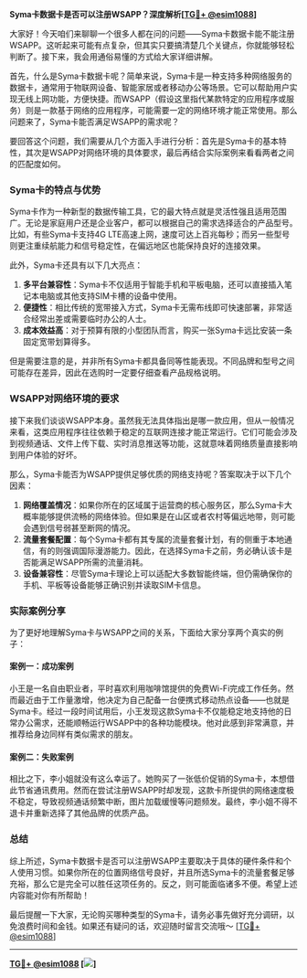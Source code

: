 **Syma卡数据卡是否可以注册WSAPP？深度解析[[TG💪+ @esim1088](https://t.me/s/esim1088)]**

大家好！今天咱们来聊聊一个很多人都在问的问题——Syma卡数据卡能不能注册WSAPP。这听起来可能有点复杂，但其实只要搞清楚几个关键点，你就能够轻松判断了。接下来，我会用通俗易懂的方式给大家详细讲解。

首先，什么是Syma卡数据卡呢？简单来说，Syma卡是一种支持多种网络服务的数据卡，通常用于物联网设备、智能家居或者移动办公等场景。它可以帮助用户实现无线上网功能，方便快捷。而WSAPP（假设这里指代某款特定的应用程序或服务）则是一款基于网络的应用程序，可能需要一定的网络环境才能正常使用。那么问题来了，Syma卡能否满足WSAPP的需求呢？

要回答这个问题，我们需要从几个方面入手进行分析：首先是Syma卡的基本特性，其次是WSAPP对网络环境的具体要求，最后再结合实际案例来看看两者之间的匹配度如何。

### Syma卡的特点与优势

Syma卡作为一种新型的数据传输工具，它的最大特点就是灵活性强且适用范围广。无论是家庭用户还是企业客户，都可以根据自己的需求选择适合的产品型号。比如，有些Syma卡支持4G LTE高速上网，速度可达上百兆每秒；而另一些型号则更注重续航能力和信号稳定性，在偏远地区也能保持良好的连接效果。

此外，Syma卡还具有以下几大亮点：

1. **多平台兼容性**：Syma卡不仅适用于智能手机和平板电脑，还可以直接插入笔记本电脑或其他支持SIM卡槽的设备中使用。
2. **便捷性**：相比传统的宽带接入方式，Syma卡无需布线即可快速部署，非常适合经常出差或需要临时办公的人士。
3. **成本效益高**：对于预算有限的小型团队而言，购买一张Syma卡远比安装一条固定宽带划算得多。

但是需要注意的是，并非所有Syma卡都具备同等性能表现。不同品牌和型号之间可能存在差异，因此在选购时一定要仔细查看产品规格说明。

### WSAPP对网络环境的要求

接下来我们谈谈WSAPP本身。虽然我无法具体指出是哪一款应用，但从一般情况来看，这类应用程序往往依赖于稳定的互联网连接才能正常运行。它们可能会涉及到视频通话、文件上传下载、实时消息推送等功能，这就意味着网络质量直接影响到用户体验的好坏。

那么，Syma卡能否为WSAPP提供足够优质的网络支持呢？答案取决于以下几个因素：

1. **网络覆盖情况**：如果你所在的区域属于运营商的核心服务区，那么Syma卡大概率能够提供流畅的网络体验。但如果是在山区或者农村等偏远地带，则可能会遇到信号弱甚至断网的情况。
2. **流量套餐配置**：每个Syma卡都有其专属的流量套餐计划，有的侧重于本地通信，有的则强调国际漫游能力。因此，在选择Syma卡之前，务必确认该卡是否能满足WSAPP所需的流量消耗。
3. **设备兼容性**：尽管Syma卡理论上可以适配大多数智能终端，但仍需确保你的手机、平板等设备能够正确识别并读取SIM卡信息。

### 实际案例分享

为了更好地理解Syma卡与WSAPP之间的关系，下面给大家分享两个真实的例子：

#### 案例一：成功案例
小王是一名自由职业者，平时喜欢利用咖啡馆提供的免费Wi-Fi完成工作任务。然而最近由于工作量激增，他决定为自己配备一台便携式移动热点设备——也就是Syma卡。经过一段时间试用后，小王发现这款Syma卡不仅能稳定地支持他的日常办公需求，还能顺畅运行WSAPP中的各种功能模块。他对此感到非常满意，并推荐给身边同样有类似需求的朋友。

#### 案例二：失败案例
相比之下，李小姐就没有这么幸运了。她购买了一张低价促销的Syma卡，本想借此节省通讯费用。然而在尝试注册WSAPP时却发现，这款卡所提供的网络速度极不稳定，导致视频通话频繁中断，图片加载缓慢等问题频发。最终，李小姐不得不退卡并重新选择了其他品牌的优质产品。

### 总结

综上所述，Syma卡数据卡是否可以注册WSAPP主要取决于具体的硬件条件和个人使用习惯。如果你所在的位置网络信号良好，并且所选Syma卡的流量套餐足够充裕，那么它是完全可以胜任这项任务的。反之，则可能面临诸多不便。希望上述内容能对你有所帮助！

最后提醒一下大家，无论购买哪种类型的Syma卡，请务必事先做好充分调研，以免浪费时间和金钱。如果还有疑问的话，欢迎随时留言交流哦～ [[TG💪+ @esim1088](https://t.me/s/esim1088)]

---

**[TG💪+ @esim1088](https://t.me/s/esim1088) [![](https://i.postimg.cc/4NQfJmqS/Snipaste-2025-05-13-00-14-12.png)]**